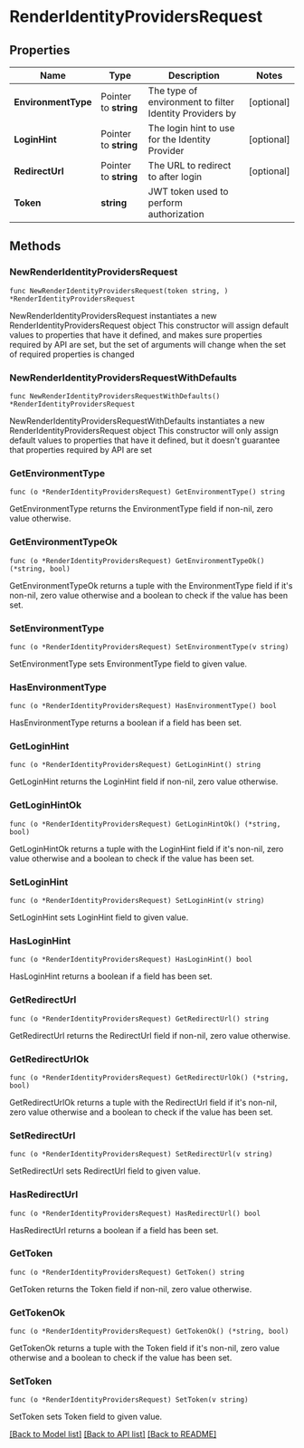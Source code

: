 # RenderIdentityProvidersRequest

## Properties

Name | Type | Description | Notes
------------ | ------------- | ------------- | -------------
**EnvironmentType** | Pointer to **string** | The type of environment to filter Identity Providers by | [optional] 
**LoginHint** | Pointer to **string** | The login hint to use for the Identity Provider | [optional] 
**RedirectUrl** | Pointer to **string** | The URL to redirect to after login | [optional] 
**Token** | **string** | JWT token used to perform authorization | 

## Methods

### NewRenderIdentityProvidersRequest

`func NewRenderIdentityProvidersRequest(token string, ) *RenderIdentityProvidersRequest`

NewRenderIdentityProvidersRequest instantiates a new RenderIdentityProvidersRequest object
This constructor will assign default values to properties that have it defined,
and makes sure properties required by API are set, but the set of arguments
will change when the set of required properties is changed

### NewRenderIdentityProvidersRequestWithDefaults

`func NewRenderIdentityProvidersRequestWithDefaults() *RenderIdentityProvidersRequest`

NewRenderIdentityProvidersRequestWithDefaults instantiates a new RenderIdentityProvidersRequest object
This constructor will only assign default values to properties that have it defined,
but it doesn't guarantee that properties required by API are set

### GetEnvironmentType

`func (o *RenderIdentityProvidersRequest) GetEnvironmentType() string`

GetEnvironmentType returns the EnvironmentType field if non-nil, zero value otherwise.

### GetEnvironmentTypeOk

`func (o *RenderIdentityProvidersRequest) GetEnvironmentTypeOk() (*string, bool)`

GetEnvironmentTypeOk returns a tuple with the EnvironmentType field if it's non-nil, zero value otherwise
and a boolean to check if the value has been set.

### SetEnvironmentType

`func (o *RenderIdentityProvidersRequest) SetEnvironmentType(v string)`

SetEnvironmentType sets EnvironmentType field to given value.

### HasEnvironmentType

`func (o *RenderIdentityProvidersRequest) HasEnvironmentType() bool`

HasEnvironmentType returns a boolean if a field has been set.

### GetLoginHint

`func (o *RenderIdentityProvidersRequest) GetLoginHint() string`

GetLoginHint returns the LoginHint field if non-nil, zero value otherwise.

### GetLoginHintOk

`func (o *RenderIdentityProvidersRequest) GetLoginHintOk() (*string, bool)`

GetLoginHintOk returns a tuple with the LoginHint field if it's non-nil, zero value otherwise
and a boolean to check if the value has been set.

### SetLoginHint

`func (o *RenderIdentityProvidersRequest) SetLoginHint(v string)`

SetLoginHint sets LoginHint field to given value.

### HasLoginHint

`func (o *RenderIdentityProvidersRequest) HasLoginHint() bool`

HasLoginHint returns a boolean if a field has been set.

### GetRedirectUrl

`func (o *RenderIdentityProvidersRequest) GetRedirectUrl() string`

GetRedirectUrl returns the RedirectUrl field if non-nil, zero value otherwise.

### GetRedirectUrlOk

`func (o *RenderIdentityProvidersRequest) GetRedirectUrlOk() (*string, bool)`

GetRedirectUrlOk returns a tuple with the RedirectUrl field if it's non-nil, zero value otherwise
and a boolean to check if the value has been set.

### SetRedirectUrl

`func (o *RenderIdentityProvidersRequest) SetRedirectUrl(v string)`

SetRedirectUrl sets RedirectUrl field to given value.

### HasRedirectUrl

`func (o *RenderIdentityProvidersRequest) HasRedirectUrl() bool`

HasRedirectUrl returns a boolean if a field has been set.

### GetToken

`func (o *RenderIdentityProvidersRequest) GetToken() string`

GetToken returns the Token field if non-nil, zero value otherwise.

### GetTokenOk

`func (o *RenderIdentityProvidersRequest) GetTokenOk() (*string, bool)`

GetTokenOk returns a tuple with the Token field if it's non-nil, zero value otherwise
and a boolean to check if the value has been set.

### SetToken

`func (o *RenderIdentityProvidersRequest) SetToken(v string)`

SetToken sets Token field to given value.



[[Back to Model list]](../README.md#documentation-for-models) [[Back to API list]](../README.md#documentation-for-api-endpoints) [[Back to README]](../README.md)


